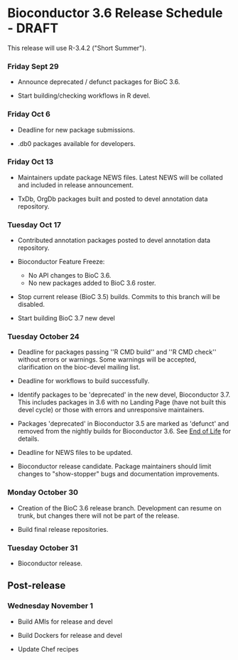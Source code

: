 # Bioconductor 3.6 Release Schedule - DRAFT

This release will use R-3.4.2 ("Short Summer").

### Friday Sept 29 

* Announce deprecated / defunct packages for BioC 3.6.

* Start building/checking workflows in R devel.

### Friday Oct 6 

* Deadline for new package submissions.

* .db0 packages available for developers.

### Friday Oct 13

* Maintainers update package NEWS files. Latest NEWS will be collated 
  and included in release announcement.

* TxDb, OrgDb packages built and posted to devel annotation data repository.

### Tuesday Oct 17

* Contributed annotation packages posted to devel annotation data repository.

* Bioconductor Feature Freeze: 
  - No API changes to BioC 3.6.
  - No new packages added to BioC 3.6 roster.

* Stop current release (BioC 3.5) builds.  Commits to this branch will be
  disabled.

* Start building BioC 3.7 new devel

### Tuesday October 24 

* Deadline for packages passing ''R CMD build'' and ''R CMD check''
  without errors or warnings.  Some warnings will be accepted, clarification 
  on the bioc-devel mailing list.

* Deadline for workflows to build successfully.

* Identify packages to be 'deprecated' in the new devel, Bioconductor 3.7. This 
  includes packages in 3.6 with no Landing Page (have not built this 
  devel cycle) or those with errors and unresponsive maintainers. 

* Packages 'deprecated' in Bioconductor 3.5 are marked as 'defunct' and 
  removed from the nightly builds for Bioconductor 3.6.
  See [End of Life](/developers/package-end-of-life) for details.

* Deadline for NEWS files to be updated.

* Bioconductor release candidate.  Package maintainers should limit
  changes to "show-stopper" bugs and documentation improvements.

### Monday October 30 

* Creation of the BioC 3.6 release branch.  Development can resume on
  trunk, but changes there will not be part of the release.

* Build final release repositories.


### Tuesday October 31 

* Bioconductor release.


## Post-release

### Wednesday November 1 

* Build AMIs for release and devel

* Build Dockers for release and devel

* Update Chef recipes
